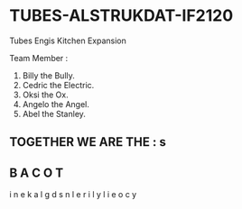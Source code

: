 # TUBES-ALSTRUKDAT-IF2120
Tubes Engis Kitchen Expansion

Team Member :
1. Billy the Bully.
2. Cedric the Electric.
3. Oksi the Ox.
4. Angelo the Angel.
5. Abel the Stanley.

TOGETHER WE ARE THE :
                s
-----------------
B   A   C   O   T
-----------------
i   n   e   k   a
l   g   d   s   n
l   e   r   i   l
y   l   i       e
    o   c       y

